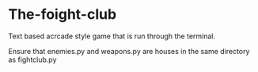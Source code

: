 # The-foight-club

Text based acrcade style game that is run through the terminal. 

Ensure that enemies.py and weapons.py are houses in the same directory as fightclub.py


